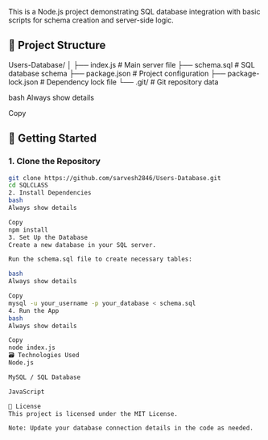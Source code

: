 This is a Node.js project demonstrating SQL database integration with basic scripts for schema creation and server-side logic.

## 📂 Project Structure

Users-Database/
│
├── index.js # Main server file
├── schema.sql # SQL database schema
├── package.json # Project configuration
├── package-lock.json # Dependency lock file
└── .git/ # Git repository data

bash
Always show details

Copy

## 🚀 Getting Started

### 1. Clone the Repository

```bash
git clone https://github.com/sarvesh2846/Users-Database.git
cd SQLCLASS
2. Install Dependencies
bash
Always show details

Copy
npm install
3. Set Up the Database
Create a new database in your SQL server.

Run the schema.sql file to create necessary tables:

bash
Always show details

Copy
mysql -u your_username -p your_database < schema.sql
4. Run the App
bash
Always show details

Copy
node index.js
🗃️ Technologies Used
Node.js

MySQL / SQL Database

JavaScript

📄 License
This project is licensed under the MIT License.

Note: Update your database connection details in the code as needed.
